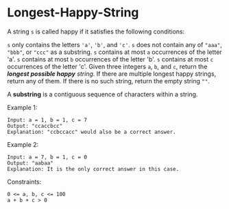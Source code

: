 # Longest-Happy-String

A string `s` is called happy if it satisfies the following conditions:

`s` only contains the letters `'a'`, `'b'`, and `'c'`.
`s` does not contain any of `"aaa"`, `"bbb"`, or `"ccc"` as a substring.
`s` contains at most `a` occurrences of the letter 'a'.
`s` contains at most `b` occurrences of the letter 'b'.
`s` contains at most `c` occurrences of the letter 'c'.
  Given three integers `a`, `b`, and `c`, return the _**longest possible happy** string_. If there are multiple longest happy strings, return any of them. If there is no such string, return the empty string `""`.

A **substring** is a contiguous sequence of characters within a string.

 

Example 1:
```
Input: a = 1, b = 1, c = 7
Output: "ccaccbcc"
Explanation: "ccbccacc" would also be a correct answer.
```
Example 2:
```
Input: a = 7, b = 1, c = 0
Output: "aabaa"
Explanation: It is the only correct answer in this case.
``` 

Constraints:
```
0 <= a, b, c <= 100
a + b + c > 0
```

